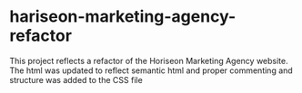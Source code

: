 # hariseon-marketing-agency-refactor
This project reflects a refactor of the Horiseon Marketing Agency website.  The html was updated to reflect semantic html and proper commenting and structure was added to the CSS file
